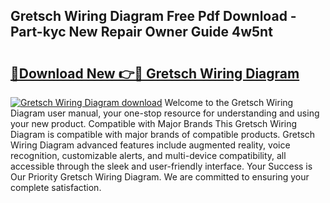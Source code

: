 ## Gretsch Wiring Diagram Free Pdf Download - Part-kyc New Repair Owner Guide 4w5nt

# <h2><a href="http://dfubg8.blite.top/?on=Gretsch+Wiring+Diagram">🔗Download New 👉🔴 Gretsch Wiring Diagram</a></h2>

[![Gretsch Wiring Diagram download](https://i.imgur.com/lujVjoI.png)](http://dfubg8.blite.top/?on=Gretsch+Wiring+Diagram)
Welcome to the Gretsch Wiring Diagram user manual, your one-stop resource for understanding and using your new product. Compatible with Major Brands This Gretsch Wiring Diagram is compatible with major brands of compatible products. Gretsch Wiring Diagram advanced features include augmented reality, voice recognition, customizable alerts, and multi-device compatibility, all accessible through the sleek and user-friendly interface. Your Success is Our Priority Gretsch Wiring Diagram. We are committed to ensuring your complete satisfaction.
